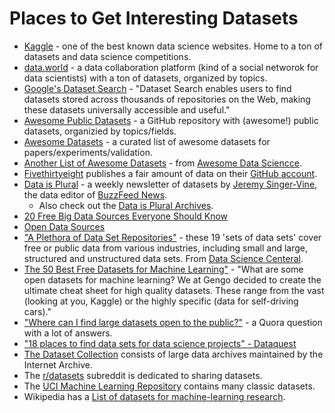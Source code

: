 # Places to Get Interesting Datasets

- [Kaggle](https://www.kaggle.com/datasets) - one of the best known data science websites. Home to a ton of datasets and data science competitions.
- [data.world](https://data.world) - a data collaboration platform (kind of a social networok for data scientists) with a ton of datasets, organized by topics.
- [Google's Dataset Search](https://toolbox.google.com/datasetsearch) - "Dataset Search enables users to find datasets stored across thousands of repositories on the Web, making these datasets universally accessible and useful."
- [Awesome Public Datasets](https://github.com/awesomedata/awesome-public-datasets) - a GitHub repository with (awesome!) public datasets, organizied by topics/fields.
- [Awesome Datasets](https://github.com/viisar/awesome-datasets) - a curated list of awesome datasets for papers/experiments/validation.
- [Another List of Awesome Datasets](https://github.com/bulutyazilim/awesome-datascience#data-sets) - from [Awesome Data Sciencce](https://github.com/bulutyazilim/awesome-datascience).
- [Fivethirtyeight](https://fivethirtyeight.com) publishes a fair amount of data on their [GitHub account](https://github.com/fivethirtyeight/data).
- [Data is Plural](https://tinyletter.com/data-is-plural) - a weekly newsletter of datasets  by [Jeremy Singer-Vine](https://twitter.com/jsvine), the data editor of [BuzzFeed News](https://www.buzzfeednews.com).
  - Also check out the [Data is Plural Archives](https://docs.google.com/spreadsheets/d/1wZhPLMCHKJvwOkP4juclhjFgqIY8fQFMemwKL2c64vk/edit#gid=0).
- [20 Free Big Data Sources Everyone Should Know](http://www.smartdatacollective.com/big-data-20-free-big-data-sources-everyone-should-know/)
- [Open Data Sources](https://github.com/datasciencemasters/data)
- ["A Plethora of Data Set Repositories"](https://www.datasciencecentral.com/profiles/blogs/a-plethora-of-data-set-repositories) - these 19 'sets of data sets' cover free or public data from various industries, including small and large, structured and unstructured data sets. From [Data Science Centeral](https://www.datasciencecentral.com/).
- [The 50 Best Free Datasets for Machine Learning"](https://gengo.ai/datasets/the-50-best-free-datasets-for-machine-learning/) - "What are some open datasets for machine learning? We at Gengo decided to create the ultimate cheat sheet for high quality datasets. These range from the vast (looking at you, Kaggle) or the highly specific (data for self-driving cars)."
- ["Where can I find large datasets open to the public?"](https://www.quora.com/Where-can-I-find-large-datasets-open-to-the-public) - a Quora question with a lot of answers.
- ["18 places to find data sets for data science projects" - Dataquest](https://www.dataquest.io/blog/free-datasets-for-projects/)
- [The Dataset Collection](https://archive.org/details/datasets) consists of large data archives maintained by the Internet Archive.
- The [r/datasets](https://www.reddit.com/r/datasets/) subreddit is dedicated to sharing datasets.
- The [UCI Machine Learning Repository](https://archive.ics.uci.edu/ml/index.php) contains many classic datasets.
- Wikipedia has a [List of datasets for machine-learning research](https://en.wikipedia.org/wiki/List_of_datasets_for_machine-learning_research).

